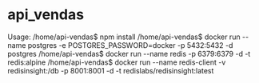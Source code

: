 # api_vendas
Usage: 
/home/api-vendas$ npm install 
/home/api-vendas$ docker run --name postgres -e POSTGRES_PASSWORD=docker -p 5432:5432 -d postgres
/home/api-vendas$ docker run --name redis -p 6379:6379 -d -t redis:alpine
/home/api-vendas$ docker run --name redis-client -v redisinsight:/db -p 8001:8001 -d -t redislabs/redisinsight:latest
